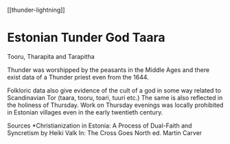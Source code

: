 [[thunder-lightning]]
# Estonian Tunder God Taara
Tooru, Tharapita and Tarapitha

Thunder was worshipped by the peasants in the Middle Ages and there exist data of a Thunder priest even from the 1644. 

Folkloric data also give evidence of the cult of a god in some way related to Scandinavian Tor (taara, tooru, toari, tuuri etc.) The same is also reflected in the holiness of Thursday. Work on Thursday evenings was locally prohibited in Estonian villages even in the early twentieth century. 


Sources
*Christianization in Estonia: A Process of Dual-Faith and Syncretism by Heiki Valk In: The Cross Goes North ed. Martin Carver